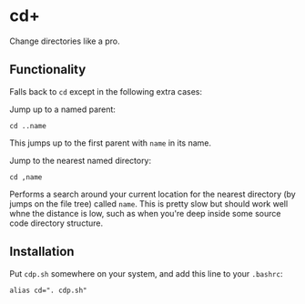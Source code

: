 cd+
===

Change directories like a pro.

Functionality
-------------

Falls back to `cd` except in the following extra cases:

Jump up to a named parent:

    cd ..name

This jumps up to the first parent with `name` in its name.

Jump to the nearest named directory:

    cd ,name

Performs a search around your current location for the nearest directory (by jumps on the file tree) called `name`. This is pretty slow but should work well whne the distance is low, such as when you're deep inside some source code directory structure.

Installation
------------

Put `cdp.sh` somewhere on your system, and add this line to your `.bashrc`:

    alias cd=". cdp.sh"
